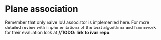 # Plane association
Remember that only naive IoU associator is implemented here. For more detailed review with implementations of the best algorithms and framework
for their evaluation look at **//TODO: link to ivan repo**.